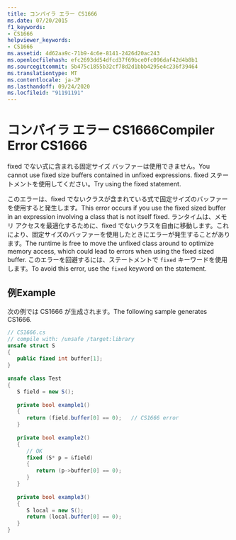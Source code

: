 ```yaml
---
title: コンパイラ エラー CS1666
ms.date: 07/20/2015
f1_keywords:
- CS1666
helpviewer_keywords:
- CS1666
ms.assetid: 4d62aa9c-71b9-4c6e-8141-2426d20ac243
ms.openlocfilehash: efc2693dd54dfcd37f69bce0fc096daf42d4b8b1
ms.sourcegitcommit: 5b475c1855b32cf78d2d1bbb4295e4c236f39464
ms.translationtype: MT
ms.contentlocale: ja-JP
ms.lasthandoff: 09/24/2020
ms.locfileid: "91191191"
---
```

# <a name="compiler-error-cs1666"></a><span data-ttu-id="37597-102">コンパイラ エラー CS1666</span><span class="sxs-lookup"><span data-stu-id="37597-102">Compiler Error CS1666</span></span>

<span data-ttu-id="37597-103">fixed でない式に含まれる固定サイズ バッファーは使用できません。</span><span class="sxs-lookup"><span data-stu-id="37597-103">You cannot use fixed size buffers contained in unfixed expressions.</span></span> <span data-ttu-id="37597-104">fixed ステートメントを使用してください。</span><span class="sxs-lookup"><span data-stu-id="37597-104">Try using the fixed statement.</span></span>  
  
 <span data-ttu-id="37597-105">このエラーは、fixed でないクラスが含まれている式で固定サイズのバッファーを使用すると発生します。</span><span class="sxs-lookup"><span data-stu-id="37597-105">This error occurs if you use the fixed sized buffer in an expression involving a class that is not itself fixed.</span></span> <span data-ttu-id="37597-106">ランタイムは、メモリ アクセスを最適化するために、fixed でないクラスを自由に移動します。これにより、固定サイズのバッファーを使用したときにエラーが発生することがあります。</span><span class="sxs-lookup"><span data-stu-id="37597-106">The runtime is free to move the unfixed class around to optimize memory access, which could lead to errors when using the fixed sized buffer.</span></span> <span data-ttu-id="37597-107">このエラーを回避するには、ステートメントで `fixed` キーワードを使用します。</span><span class="sxs-lookup"><span data-stu-id="37597-107">To avoid this error, use the `fixed` keyword on the statement.</span></span>  
  
## <a name="example"></a><span data-ttu-id="37597-108">例</span><span class="sxs-lookup"><span data-stu-id="37597-108">Example</span></span>  

 <span data-ttu-id="37597-109">次の例では CS1666 が生成されます。</span><span class="sxs-lookup"><span data-stu-id="37597-109">The following sample generates CS1666.</span></span>  
  
```csharp  
// CS1666.cs  
// compile with: /unsafe /target:library  
unsafe struct S  
{  
   public fixed int buffer[1];  
}  
  
unsafe class Test  
{  
   S field = new S();  
  
   private bool example1()  
   {  
      return (field.buffer[0] == 0);   // CS1666 error  
   }  
  
   private bool example2()  
   {  
      // OK  
      fixed (S* p = &field)  
      {  
         return (p->buffer[0] == 0);  
      }  
   }  
  
   private bool example3()  
   {  
      S local = new S();  
      return (local.buffer[0] == 0);
   }
}  
```
